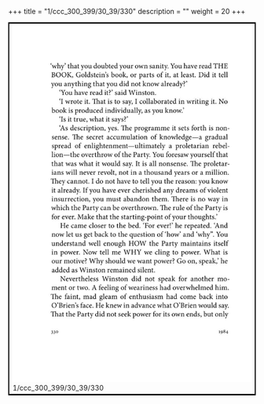 +++
title = "1/ccc_300_399/30_39/330"
description = ""
weight = 20
+++

<table style="border:2px solid black;max-width:800px;max-height:800px;" 
><tr><td><img class="center-fit-jpg"
src="/jpg_/out_jpg_1984__330.jpg"  >1/ccc_300_399/30_39/330</img></td></tr></table>